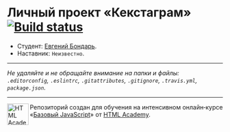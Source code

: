 # Личный проект «Кекстаграм» [![Build status][travis-image]][travis-url]

* Студент: [Евгений Бондарь](https://up.htmlacademy.ru/javascript/9/user/280531).
* Наставник: `Неизвестно`.

---

_Не удаляйте и не обращайте внимание на папки и файлы:_<br>
_`.editorconfig`, `.eslintrc`, `.gitattributes`, `.gitignore`, `.travis.yml`, `package.json`._

---

<a href="https://htmlacademy.ru/intensive/javascript"><img align="left" width="50" height="50" title="HTML Academy" src="https://up.htmlacademy.ru/static/img/intensive/javascript/logo-for-github.svg"></a>

Репозиторий создан для обучения на интенсивном онлайн‑курсе «[Базовый JavaScript](https://htmlacademy.ru/intensive/javascript)» от [HTML Academy](https://htmlacademy.ru).

[travis-image]: https://travis-ci.org/htmlacademy-javascript/280531-kekstagram.svg?branch=master
[travis-url]: https://travis-ci.org/htmlacademy-javascript/280531-kekstagram
